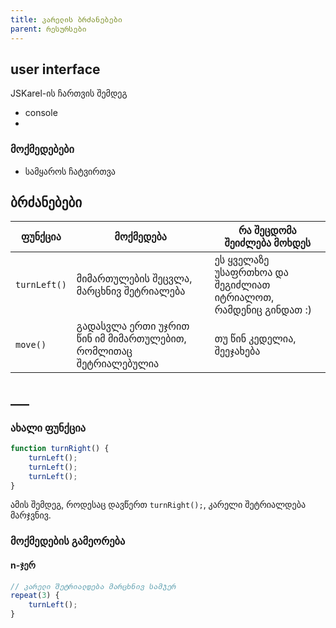 ```yaml
---
title: კარელის ბრძანებები
parent: რესურსები
---
```


## user interface
JSKarel-ის ჩართვის შემდეგ


- console
- 

### მოქმედებები
- სამყაროს ჩატვირთვა


## ბრძანებები

| ფუნქცია | მოქმედება | რა შეცდომა შეიძლება მოხდეს |
|---|---|---|
| `turnLeft()` | მიმართულების შეცვლა, მარცხნივ შეტრიალება | ეს ყველაზე უსაფრთხოა და შეგიძლიათ იტრიალოთ, რამდენიც გინდათ :) |
| `move()` | გადასვლა ერთი უჯრით წინ იმ მიმართულებით, რომლითაც შეტრიალებულია | თუ წინ კედელია, შეეჯახება |


## ___
### ახალი ფუნქცია
```javascript
function turnRight() {
    turnLeft();
    turnLeft();
    turnLeft();
}
```
ამის შემდეგ, როდესაც დავწერთ `turnRight();`, კარელი შეტრიალდება მარჯვნივ.

### მოქმედების გამეორება

#### n-ჯერ
```javascript
// კარელი შეტრიალდება მარცხნივ სამჯერ
repeat(3) {
    turnLeft();
}
```
